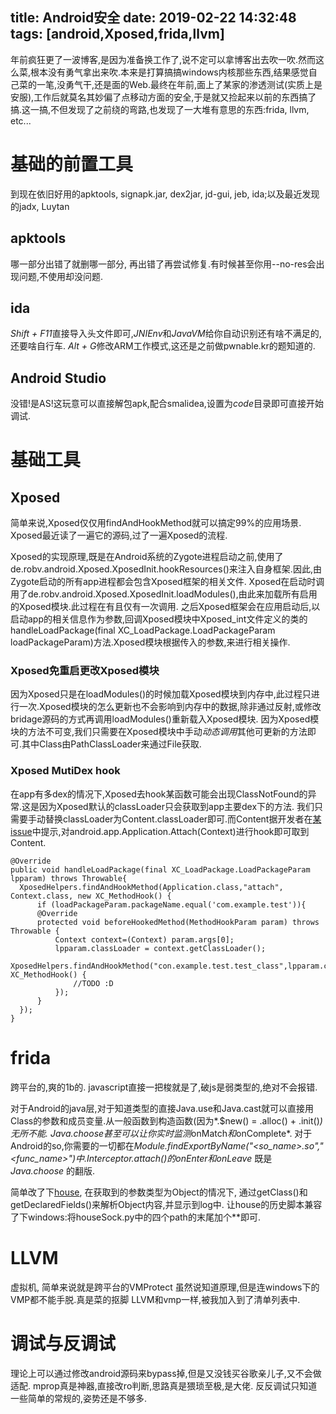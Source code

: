 title: Android安全
date: 2019-02-22 14:32:48
tags: [android,Xposed,frida,llvm]
---
年前疯狂更了一波博客,是因为准备换工作了,说不定可以拿博客出去吹一吹.然而这么菜,根本没有勇气拿出来吹.本来是打算搞搞windows内核那些东西,结果感觉自己菜的一笔,没勇气干,还是面的Web.最终在年前,面上了某家的渗透测试(实质上是安服),工作后就莫名其妙偏了点移动方面的安全,于是就又捡起来以前的东西搞了搞.这一搞,不但发现了之前绕的弯路,也发现了一大堆有意思的东西:frida, llvm, etc...

# 基础的前置工具
到现在依旧好用的apktools, signapk.jar, dex2jar, jd-gui, jeb, ida;以及最近发现的jadx, Luytan

## apktools
哪一部分出错了就删哪一部分, 再出错了再尝试修复.有时候甚至你用--no-res会出现问题,不使用却没问题.

## ida
*Shift + F11*直接导入头文件即可,*JNIEnv*和*JavaVM*给你自动识别还有啥不满足的,还要啥自行车.
*Alt + G*修改ARM工作模式,这还是之前做pwnable.kr的题知道的.

## Android Studio
没错!是AS!这玩意可以直接解包apk,配合smalidea,设置为*code*目录即可直接开始调试.

# 基础工具
## Xposed
简单来说,Xposed仅仅用findAndHookMethod就可以搞定99%的应用场景.
Xposed最近读了一遍它的源码,过了一遍Xposed的流程.
<!--more-->
Xposed的实现原理,既是在Android系统的Zygote进程启动之前,使用了de.robv.android.Xposed.XposedInit.hookResources()来注入自身框架.因此,由Zygote启动的所有app进程都会包含Xposed框架的相关文件.
Xposed在启动时调用了de.robv.android.Xposed.XposedInit.loadModules(),由此来加载所有启用的Xposed模块.此过程在有且仅有一次调用.
之后Xposed框架会在应用启动后,以启动app的相关信息作为参数,回调Xposed模块中Xposed_int文件定义的类的handleLoadPackage(final XC_LoadPackage.LoadPackageParam loadPackageParam)方法.Xposed模块根据传入的参数,来进行相关操作.

### Xposed免重启更改Xposed模块
因为Xposed只是在loadModules()的时候加载Xposed模块到内存中,此过程只进行一次.Xposed模块的怎么更新也不会影响到内存中的数据,除非通过反射,或修改bridage源码的方式再调用loadModules()重新载入Xposed模块.
因为Xposed模块的方法不可变,我们只需要在Xposed模块中手动*动态调用*其他可更新的方法即可.其中Class由PathClassLoader来通过File获取.

### Xposed MutiDex hook
在app有多dex的情况下,Xposed去hook某函数可能会出现ClassNotFound的异常.这是因为Xposed默认的classLoader只会获取到app主要dex下的方法.
我们只需要手动替换classLoader为Content.classLoader即可.而Content据开发者在[某issue](https://github.com/rovo89/xposedbridge/issues/30#issuecomment-68488797)中提示,对android.app.Application.Attach(Context)进行hook即可取到Content.
```
@Override
public void handleLoadPackage(final XC_LoadPackage.LoadPackageParam lpparam) throws Throwable{
  XposedHelpers.findAndHookMethod(Application.class,"attach", Context.class, new XC_MethodHook() {
      if (loadPackageParam.packageName.equal('com.example.test')){
      @Override
      protected void beforeHookedMethod(MethodHookParam param) throws Throwable {
          Context context=(Context) param.args[0];
          lpparam.classLoader = context.getClassLoader();
          XposedHelpers.findAndHookMethod("con.example.test.test_class",lpparam.classLoader,new XC_MethodHook() {
              //TODO :D
          });
      }
  });
}
```

# frida
跨平台的,爽的1b的.
javascript直接一把梭就是了,破js是弱类型的,绝对不会报错.

对于Android的java层,对于知道类型的直接Java.use和Java.cast就可以直接用Class的参数和成员变量.从一般函数到构造函数(因为*.$new() = .alloc() + .init()*)无所不能. *Java.choose*甚至可以让你实时监测*onMatch*和*onComplete*.
对于Android的so,你需要的一切都在*Module.findExportByName("<so_name>.so","<func_name>")*中.*Interceptor.attach()*的*onEnter*和*onLeave* 既是 *Java.choose* 的翻版.

简单改了下[house](https://github.com/nccgroup/house/wiki/Overview), 在获取到的参数类型为Object的情况下, 通过getClass()和getDeclaredFields()来解析Object内容,并显示到log中. 
让house的历史脚本兼容了下windows:将houseSock.py中的四个path的末尾加个*\*即可.


# LLVM
虚拟机, 简单来说就是跨平台的VMProtect
虽然说知道原理,但是连windows下的VMP都不能手脱.真是菜的抠脚
LLVM和vmp一样,被我加入到了清单列表中.

# 调试与反调试
理论上可以通过修改android源码来bypass掉,但是又没钱买谷歌亲儿子,又不会做适配.
mprop真是神器,直接改ro判断,思路真是猥琐至极,是大佬.
反反调试只知道一些简单的常规的,姿势还是不够多.